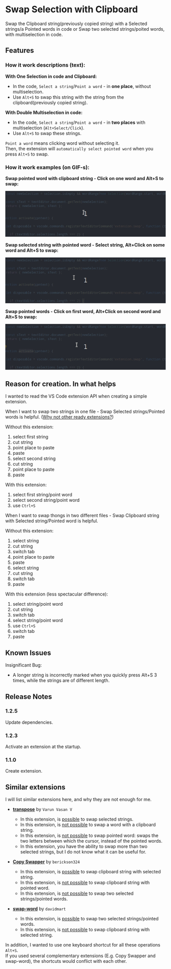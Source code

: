 # Swap Selection with Clipboard

Swap the Clipboard string(previously copied string) with a Selected strings/a Pointed words in code or Swap two selected strings/poited words, with multiselection in code.

## Features

### **How it work descriptions (text):**

**With One Selection in code and Clipboard:** 

* In the code, `Select a string`/`Point a word` - in **one place**, without multiselection.
* Use `Alt+S` to swap this string with the string from the clipboard(previously copied string).

**With Double Multiselection in code:**  

* In the code, `Select a string`/`Point a word` - in **two places** with multiselection (`Alt+Select/Click`).
* Use `Alt+S` to swap these strings.

`Point a word` means clicking word without selecting it.  
Then, the extension will `automatically select pointed word` when you press `Alt+S` to swap.

### **How it work examples (on GIF-s):**

**Swap pointed word with clipboard string - Click on one word and Alt+S to swap:**

![swap-pointed-word-with-clipboard-string](readme/swap-pointed-word-with-clipboard-string-dark.gif)

**Swap selected string with pointed word  - Select string, Alt+Click on some word and Alt+S to swap:**

![swap-selected-string-with-pointed-word](readme/swap-selected-string-with-pointed-word-dark.gif)

**Swap pointed words - Click on first word, Alt+Click on second word and Alt+S to swap:**

![swap-pointed-words](readme/swap-pointed-words-dark.gif)  

## Reason for creation. In what helps

I wanted to read the VS Code extension API when creating a simple extension.

When I want to swap two strings in one file - Swap Selected strings/Pointed words is helpful. ([Why not other ready extensions?](#Similar-extensions))

Without this extension:

1. select first string
1. cut string
1. point place to paste
1. paste
1. select second string
1. cut string
1. point place to paste
1. paste

With this extension:

1. select first string/point word
1. select second string/point word
1. use `Ctrl+S`

When I want to swap thongs in two different files - Swap Clipboard string with Selected string/Pointed word is helpful.

Without this extension:

1. select string
1. cut string
1. switch tab
1. point place to paste
1. paste
1. select string
1. cut string
1. switch tab
1. paste

With this extension (less spectacular difference):

1. select string/point word
1. cut string
1. switch tab
1. select string/point word
1. use `Ctrl+S`
1. switch tab
1. paste

## Known Issues

Insignificant Bug:

* A longer string is incorrectly marked when you quickly press Alt+S 3 times, while the strings are of different length.

## Release Notes

### 1.2.5

Update dependencies.

### 1.2.3

Activate an extension at the startup.

### 1.1.0

Create extension.


## Similar extensions

I will list similar extensions here, and why they are not enough for me.

* **[transpose](https://marketplace.visualstudio.com/items?itemName=v4run.transpose
)** by `Varun Vasan V`

  * In this extension, is <span style="text-decoration:underline">possible</span> to swap selected strings.
  * In this extension, is <span style="text-decoration:underline">not possible</span> to swap a word with a clipboard string.
  * In this extension, is <span style="text-decoration:underline">not possible</span> to swap pointed word: swaps the two letters between which the cursor, instead of the pointed words.
  * In this extension, you have the ability to swap more than two selected strings, but I do not know what it can be useful for.


* **[Copy Swapper](https://marketplace.visualstudio.com/items?itemName=berickson324.copyswapper)** by `berickson324`

  * In this extension, is <span style="text-decoration:underline">possible</span> to swap clipboard string with selected string.
  * In this extension, is <span style="text-decoration:underline">not possible</span> to swap clipboard string with pointed word.
  * In this extension, is <span style="text-decoration:underline">not possible</span> to swap two selected strings/pointed words.


* **[swap-word](https://marketplace.visualstudio.com/items?itemName=davidmart.swap-word)** by `davidmart`

  * In this extension, is <span style="text-decoration:underline">possible</span> to swap two selected strings/pointed words.
  * In this extension, is <span style="text-decoration:underline">not possible</span> to swap clipboard string with selected string.


In addition, I wanted to use one keyboard shortcut for all these operations `Alt+S`.  
If you used several complementary extensions (E.g. Copy Swapper and swap-word), the shortcuts would conflict with each other.
